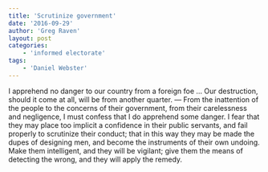 ```yaml
---
title: 'Scrutinize government'
date: '2016-09-29'
author: 'Greg Raven'
layout: post
categories:
    - 'informed electorate'
tags:
    - 'Daniel Webster'
---
```


I apprehend no danger to our country from a foreign foe … Our destruction, should it come at all, will be from another quarter. — From the inattention of the people to the concerns of their government, from their carelessness and negligence, I must confess that I do apprehend some danger. I fear that they may place too implicit a confidence in their public servants, and fail properly to scrutinize their conduct; that in this way they may be made the dupes of designing men, and become the instruments of their own undoing. Make them intelligent, and they will be vigilant; give them the means of detecting the wrong, and they will apply the remedy.